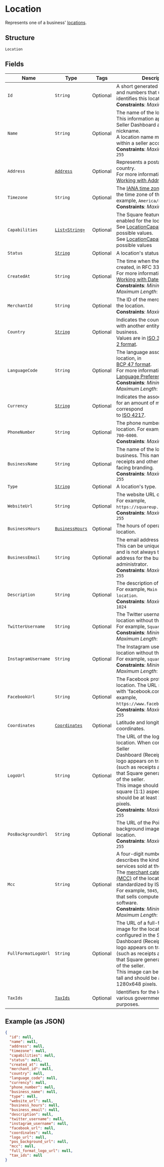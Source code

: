 
# Location

Represents one of a business' [locations](https://developer.squareup.com/docs/locations-api).

## Structure

`Location`

## Fields

| Name | Type | Tags | Description | Getter |
|  --- | --- | --- | --- | --- |
| `Id` | `String` | Optional | A short generated string of letters and numbers that uniquely identifies this location instance.<br>**Constraints**: *Maximum Length*: `32` | String getId() |
| `Name` | `String` | Optional | The name of the location.<br>This information appears in the Seller Dashboard as the nickname.<br>A location name must be unique within a seller account.<br>**Constraints**: *Maximum Length*: `255` | String getName() |
| `Address` | [`Address`](../../doc/models/address.md) | Optional | Represents a postal address in a country.<br>For more information, see [Working with Addresses](https://developer.squareup.com/docs/build-basics/working-with-addresses). | Address getAddress() |
| `Timezone` | `String` | Optional | The [IANA time zone](https://www.iana.org/time-zones) identifier for<br>the time zone of the location. For example, `America/Los_Angeles`.<br>**Constraints**: *Maximum Length*: `30` | String getTimezone() |
| `Capabilities` | [`List<String>`](../../doc/models/location-capability.md) | Optional | The Square features that are enabled for the location.<br>See [LocationCapability](../../doc/models/location-capability.md) for possible values.<br>See [LocationCapability](#type-locationcapability) for possible values | List<String> getCapabilities() |
| `Status` | [`String`](../../doc/models/location-status.md) | Optional | A location's status. | String getStatus() |
| `CreatedAt` | `String` | Optional | The time when the location was created, in RFC 3339 format.<br>For more information, see [Working with Dates](https://developer.squareup.com/docs/build-basics/working-with-dates).<br>**Constraints**: *Minimum Length*: `20`, *Maximum Length*: `25` | String getCreatedAt() |
| `MerchantId` | `String` | Optional | The ID of the merchant that owns the location.<br>**Constraints**: *Maximum Length*: `32` | String getMerchantId() |
| `Country` | [`String`](../../doc/models/country.md) | Optional | Indicates the country associated with another entity, such as a business.<br>Values are in [ISO 3166-1-alpha-2 format](http://www.iso.org/iso/home/standards/country_codes.htm). | String getCountry() |
| `LanguageCode` | `String` | Optional | The language associated with the location, in<br>[BCP 47 format](https://tools.ietf.org/html/bcp47#appendix-A).<br>For more information, see [Language Preferences](https://developer.squareup.com/docs/build-basics/general-considerations/language-preferences).<br>**Constraints**: *Minimum Length*: `2`, *Maximum Length*: `5` | String getLanguageCode() |
| `Currency` | [`String`](../../doc/models/currency.md) | Optional | Indicates the associated currency for an amount of money. Values correspond<br>to [ISO 4217](https://wikipedia.org/wiki/ISO_4217). | String getCurrency() |
| `PhoneNumber` | `String` | Optional | The phone number of the location. For example, `+1 855-700-6000`.<br>**Constraints**: *Maximum Length*: `17` | String getPhoneNumber() |
| `BusinessName` | `String` | Optional | The name of the location's overall business. This name is present on receipts and other customer-facing branding.<br>**Constraints**: *Maximum Length*: `255` | String getBusinessName() |
| `Type` | [`String`](../../doc/models/location-type.md) | Optional | A location's type. | String getType() |
| `WebsiteUrl` | `String` | Optional | The website URL of the location.  For example, `https://squareup.com`.<br>**Constraints**: *Maximum Length*: `255` | String getWebsiteUrl() |
| `BusinessHours` | [`BusinessHours`](../../doc/models/business-hours.md) | Optional | The hours of operation for a location. | BusinessHours getBusinessHours() |
| `BusinessEmail` | `String` | Optional | The email address of the location. This can be unique to the location and is not always the email address for the business owner or administrator.<br>**Constraints**: *Maximum Length*: `255` | String getBusinessEmail() |
| `Description` | `String` | Optional | The description of the location. For example, `Main Street location`.<br>**Constraints**: *Maximum Length*: `1024` | String getDescription() |
| `TwitterUsername` | `String` | Optional | The Twitter username of the location without the '@' symbol. For example, `Square`.<br>**Constraints**: *Minimum Length*: `1`, *Maximum Length*: `15` | String getTwitterUsername() |
| `InstagramUsername` | `String` | Optional | The Instagram username of the location without the '@' symbol. For example, `square`.<br>**Constraints**: *Minimum Length*: `1`, *Maximum Length*: `30` | String getInstagramUsername() |
| `FacebookUrl` | `String` | Optional | The Facebook profile URL of the location. The URL should begin with 'facebook.com/'. For example, `https://www.facebook.com/square`.<br>**Constraints**: *Maximum Length*: `255` | String getFacebookUrl() |
| `Coordinates` | [`Coordinates`](../../doc/models/coordinates.md) | Optional | Latitude and longitude coordinates. | Coordinates getCoordinates() |
| `LogoUrl` | `String` | Optional | The URL of the logo image for the location. When configured in the Seller<br>Dashboard (Receipts section), the logo appears on transactions (such as receipts and invoices) that Square generates on behalf of the seller.<br>This image should have a roughly square (1:1) aspect ratio and should be at least 200x200 pixels.<br>**Constraints**: *Maximum Length*: `255` | String getLogoUrl() |
| `PosBackgroundUrl` | `String` | Optional | The URL of the Point of Sale background image for the location.<br>**Constraints**: *Maximum Length*: `255` | String getPosBackgroundUrl() |
| `Mcc` | `String` | Optional | A four-digit number that describes the kind of goods or services sold at the location.<br>The [merchant category code (MCC)](https://developer.squareup.com/docs/locations-api#initialize-a-merchant-category-code) of the location as standardized by ISO 18245.<br>For example, `5045`, for a location that sells computer goods and software.<br>**Constraints**: *Minimum Length*: `4`, *Maximum Length*: `4` | String getMcc() |
| `FullFormatLogoUrl` | `String` | Optional | The URL of a full-format logo image for the location. When configured in the Seller<br>Dashboard (Receipts section), the logo appears on transactions (such as receipts and invoices) that Square generates on behalf of the seller.<br>This image can be wider than it is tall and should be at least 1280x648 pixels. | String getFullFormatLogoUrl() |
| `TaxIds` | [`TaxIds`](../../doc/models/tax-ids.md) | Optional | Identifiers for the location used by various governments for tax purposes. | TaxIds getTaxIds() |

## Example (as JSON)

```json
{
  "id": null,
  "name": null,
  "address": null,
  "timezone": null,
  "capabilities": null,
  "status": null,
  "created_at": null,
  "merchant_id": null,
  "country": null,
  "language_code": null,
  "currency": null,
  "phone_number": null,
  "business_name": null,
  "type": null,
  "website_url": null,
  "business_hours": null,
  "business_email": null,
  "description": null,
  "twitter_username": null,
  "instagram_username": null,
  "facebook_url": null,
  "coordinates": null,
  "logo_url": null,
  "pos_background_url": null,
  "mcc": null,
  "full_format_logo_url": null,
  "tax_ids": null
}
```

